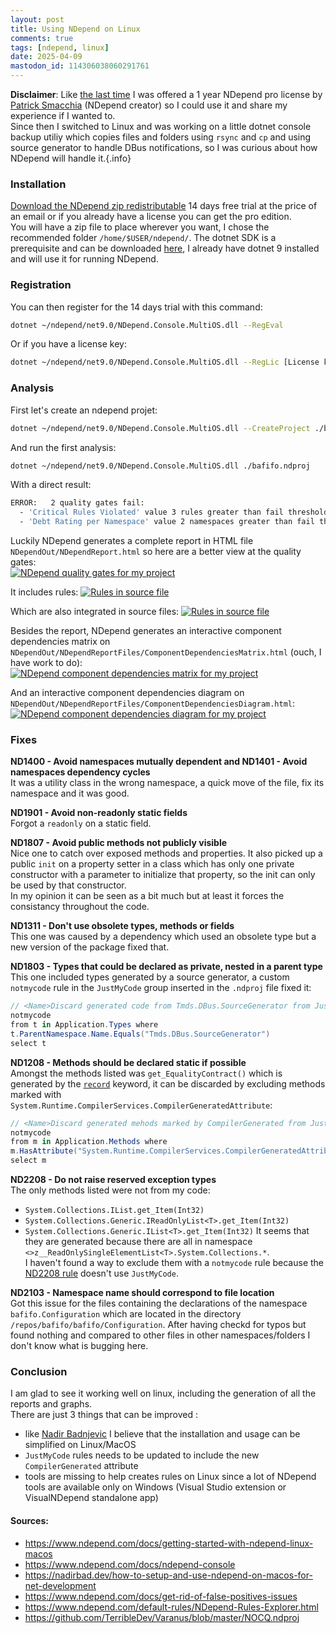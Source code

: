```yaml
---
layout: post
title: Using NDepend on Linux
comments: true
tags: [ndepend, linux]
date: 2025-04-09
mastodon_id: 114306038060291761
---
```


**Disclaimer**: Like [the last time][my-journey-with-ndepend] I was offered a 1 year NDepend pro license by [Patrick Smacchia][psmacchia] (NDepend creator) so I could use it and share my experience if I wanted to.  
Since then I switched to Linux and was working on a little dotnet console backup utiliy which copies files and folders using `rsync` and `cp` and using source generator to handle DBus notifications, so I was curious about how NDepend will handle it.{.info}

[my-journey-with-ndepend]: https://laedit.net/2017/05/16/my-journey-with-ndepend.html
[psmacchia]: https://blog.ndepend.com/author/psmacchia/

### Installation
[Download the NDepend zip redistributable][ndepend-download] 14 days free trial at the price of an email or if you already have a license you can get the pro edition.  
You will have a zip file to place wherever you want, I chose the recommended folder `/home/$USER/ndepend/`. The dotnet SDK is a prerequisite and can be downloaded [here][dotnet-download], I already have dotnet 9 installed and will use it for running NDepend.

[ndepend-download]: https://www.ndepend.com/download
[dotnet-download]: https://dotnet.microsoft.com/en-us/download/dotnet

### Registration
You can then register for the 14 days trial with this command:
``` bash
dotnet ~/ndepend/net9.0/NDepend.Console.MultiOS.dll --RegEval
```
Or if you have a license key:
``` bash
dotnet ~/ndepend/net9.0/NDepend.Console.MultiOS.dll --RegLic [License key]
```

### Analysis
First let's create an ndepend projet:
``` bash
dotnet ~/ndepend/net9.0/NDepend.Console.MultiOS.dll --CreateProject ./bafifo.ndproj ./bafifo/bafifo.csproj
``` 
And run the first analysis:
``` bash
dotnet ~/ndepend/net9.0/NDepend.Console.MultiOS.dll ./bafifo.ndproj
```
With a direct result:
``` bash
ERROR:   2 quality gates fail:
  - 'Critical Rules Violated' value 3 rules greater than fail threshold 0 rules
  - 'Debt Rating per Namespace' value 2 namespaces greater than fail threshold 0 namespaces
```

Luckily NDepend generates a complete report in HTML file `NDependOut/NDependReport.html` so here are a better view at the quality gates:  
[![NDepend quality gates for my project](/resources/using-ndepend-on-linux/ndepend-quality-gates.png)](/resources/using-ndepend-on-linux/ndepend-quality-gates.png)

It includes rules:
[![Rules in source file](/resources/using-ndepend-on-linux/ndepend-rules.png)](/resources/using-ndepend-on-linux/ndepend-rules.png)

Which are also integrated in source files:
[![Rules in source file](/resources/using-ndepend-on-linux/indications-in-source.png)](/resources/using-ndepend-on-linux/indications-in-source.png)

Besides the report, NDepend generates an interactive component dependencies matrix on `NDependOut/NDependReportFiles/ComponentDependenciesMatrix.html` (ouch, I have work to do):  
[![NDepend component dependencies matrix for my project](/resources/using-ndepend-on-linux/ndepend-dependencies-matrix.png)](/resources/using-ndepend-on-linux/ndepend-dependencies-matrix.png)

And an interactive component dependencies diagram on `NDependOut/NDependReportFiles/ComponentDependenciesDiagram.html`:  
[![NDepend component dependencies diagram for my project](/resources/using-ndepend-on-linux/ndepend-dependencies-diagram.png)](/resources/using-ndepend-on-linux/ndepend-dependencies-diagram)

### Fixes

**ND1400 - Avoid namespaces mutually dependent and ND1401 - Avoid namespaces dependency cycles**  
It was a utility class in the wrong namespace, a quick move of the file, fix its namespace and it was good.

**ND1901 - Avoid non-readonly static fields**  
Forgot a `readonly` on a static field.

**ND1807 - Avoid public methods not publicly visible**  
Nice one to catch over exposed methods and properties. It also picked up a public `init` on a property setter in a class which has only one private constructor with a parameter to initialize that property, so the init can only be used by that constructor.  
In my opinion it can be seen as a bit much but at least it forces the consistancy throughout the code.

**ND1311 - Don't use obsolete types, methods or fields**  
This one was caused by a dependency which used an obsolete type but a new version of the package fixed that.

**ND1803 - Types that could be declared as private, nested in a parent type**  
This one included types generated by a source generator, a custom `notmycode` rule in the `JustMyCode` group inserted in the `.ndproj` file fixed it:
```cs
// <Name>Discard generated code from Tmds.DBus.SourceGenerator from JustMyCode</Name>
notmycode
from t in Application.Types where
t.ParentNamespace.Name.Equals("Tmds.DBus.SourceGenerator")
select t
```

**ND1208 - Methods should be declared static if possible**  
Amongst the methods listed was `get_EqualityContract()` which is generated by the [`record`][record] keyword, it can be discarded by excluding methods marked with `System.Runtime.CompilerServices.CompilerGeneratedAttribute`:
```cs
// <Name>Discard generated mehods marked by CompilerGenerated from JustMyCode</Name>
notmycode
from m in Application.Methods where
m.HasAttribute("System.Runtime.CompilerServices.CompilerGeneratedAttribute".AllowNoMatch())
select m
```

**ND2208 - Do not raise reserved exception types**  
The only methods listed were not from my code:
- `System.Collections.IList.get_Item(Int32)`
- `System.Collections.Generic.IReadOnlyList<T>.get_Item(Int32)`
- `System.Collections.Generic.IList<T>.get_Item(Int32)`
It seems that they are generated because there are all in namespace `<>z__ReadOnlySingleElementList<T>.System.Collections.*`.  
I haven't found a way to exclude them with a `notmycode` rule because the [ND2208 rule][ND228-rule] doesn't use `JustMyCode`.

**ND2103 - Namespace name should correspond to file location**  
Got this issue for the files containing the declarations of the namespace `bafifo.Configuration` which are located in the directory `/repos/bafifo/bafifo/Configuration`. After having checkd for typos but found nothing and compared to other files in other namespaces/folders I don't know what is bugging here.

[record]: https://learn.microsoft.com/en-us/dotnet/csharp/language-reference/builtin-types/record
[ND228-rule]: https://www.ndepend.com/default-rules/NDepend-Rules-Explorer.html?ruleid=ND2208

### Conclusion
I am glad to see it working well on linux, including the generation of all the reports and graphs.  
There are just 3 things that can be improved :
- like [Nadir Badnjevic][Nadir-potential-enhancement] I believe that the installation and usage can be simplified on Linux/MacOS
- `JustMyCode` rules needs to be updated to include the new `CompilerGenerated` attribute
- tools are missing to help creates rules on Linux since a lot of NDepend tools are available only on Windows (Visual Studio extension or VisualNDepend standalone app)

[Nadir-potential-enhancement]: https://nadirbad.dev/how-to-setup-and-use-ndepend-on-macos-for-net-development#heading-potential-enhancement


#### Sources:
- <https://www.ndepend.com/docs/getting-started-with-ndepend-linux-macos>
- <https://www.ndepend.com/docs/ndepend-console>
- <https://nadirbad.dev/how-to-setup-and-use-ndepend-on-macos-for-net-development>
- <https://www.ndepend.com/docs/get-rid-of-false-positives-issues>
- <https://www.ndepend.com/default-rules/NDepend-Rules-Explorer.html>
- <https://github.com/TerribleDev/Varanus/blob/master/NOCQ.ndproj>
